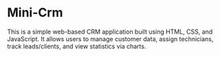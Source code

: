 # Mini-Crm
This is a simple web-based CRM application built using HTML, CSS, and JavaScript. It allows users to manage customer data, assign technicians, track leads/clients, and view statistics via charts.
